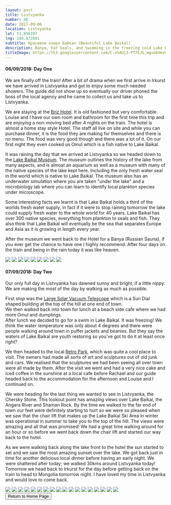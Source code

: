 ```yaml
---
layout: post
title: Listvyanka
number: 46
date: 2017-09-06
location: Listvyanka
lat: 51.856297
lng: 104.872601
subtitle: Красивое озеро Байкал (Beautiful Lake Baikal)
description: Banya, Fat Seals, and Swimming in the freezing cold Lake Baikal!
titleImage: https://lh3.googleusercontent.com/C-x5AUj3-PT7EJG_mgvobUex9gUbCHm7iIFnREvIFbbYfhI_dm1wxnO-hHkWPgMkc4zAsSSmkUwqfpRdkjSCZsbvcTmrnppzpRaL_QOt0mywJ28KWZVNrTsYIUk-sEd3foWgeHuj7bE=w2400
---
```


<h4>06/09/2018: Day One</h4>

We are finally off the train! After a bit of drama when we first arrive in Irkurst we have arrived in Listvyanka and got to enjoy some much needed showers. The guide did not show up so eventually our driver phoned the boss of the local agency and he came to collect us and take us to Listvyanka. 

We are staying at the <a target="_blank" href="http://www.baikal-briz.ru/">Briz Hotel</a>. It is old fashioned but very comfortable. Louise and I have our own room and bathroom for the first time this trip and are enjoying a non-moving bed after 4 nights on the train. The hotel is almost a home stay style Hotel. The staff all live on site and while you can purchase dinner, it is the food they are making for themselves and there is no menu. The food was very good though and there was a lot of it. On our first night they even cooked us Omul which is a fish native to Lake Baikal. 

It was raining the day that we arrived at Listvyanka so we headed down to the <a target="_blank" href="http://www.bm.isc.irk.ru/">Lake Baikal Museum</a>. The museum outlines the history of the lake from many aspects, and is almost an aquarium as well as a museum with many of the native species of the lake kept here. Including the only fresh water seal in the world which is native to Lake Baikal. The museum also has an underwater simulation where you are taken "under the lake" and a microbiology lab where you can learn to identify local plankton species under microscope. 

Some interesting facts we learnt is that Lake Baikal holds a third of the worlds fresh water supply, in fact if it were to stop raining tomorrow the lake could supply fresh water to the whole world for 40 years. Lake Baikal has over 300 native species, everything from plankton to seals and fish. They also think that Lake Baikal will eventually be the sea that separates Europe and Asia as it is growing in length every year.

After the museum we went back to the Hotel for a Banya (Russian Sauna), if you ever get the chance to have one I highly recommend. After four days on the train and being in the rain today it was like heaven. 

<img src="https://lh3.googleusercontent.com/gMlf_JKWsBSCC7gA__y3RENYFdLDCofydS9r_9HL0fkIhJIgCF8uf1ihjcXIMsrJ41JPzKWzZPpiO3XN64LJAOh-87g6B1WvcgqNcyZpAanO9U_-1E_yd3JH5ZB0xWN5wFj2VHJ72eI=w2400" class="image1">
<img src="https://lh3.googleusercontent.com/nZL_9q3UJKevDMkLNmVxV_bCtzWuWRCQhsOY3UUgxG293KvjPOaP2fIDaboHacxL7nZLFqX1ghcJtMjm89g41yKTv_9cvRwHaaDf-F_vcvmUA-3zlTnP4KqIeAzE7qhGplnokWQU_kI=w2400" class="image1">
<img src="https://lh3.googleusercontent.com/sTaI3xOMPSIoZJyLWxZm755nnkzE3KfcsLKIlMcsqgu11vLPHqfdW0GR-4raz1IGoq88t0NBuuWwJk3dnRnlc3ln9mOF4PRlyNJJA1Wo0v46g-gz7Ct3lxT0LdNkjULCnMzTIVH9tSY=w2400" class="image1">
<img src="https://lh3.googleusercontent.com/b-CRi_1eNuZXRgPZxig9L57cGUPTS7iWpNNlz0xx2IVrs9WBd3646ExwChLKwiZTtdeGFpJlrJYY6y1U-Wa70pLy3syDq9tzHZ8FQ1fiAm9k8FoQ2nVn-RsKakvv0HQAH2nwqRaNUw8=w2400" class="image1">
<img src="https://lh3.googleusercontent.com/oqxsfVdvw5JmPKnHqf3S1u2zSsl2Hq1gvIvrxYADLFmg_0Pw73tWWG6ZjHR3PIvcLT3RK4APK1BFfjilQ9PIzcNak5PQR2PMkNlKwFBFM97CGHcTQC7sBoy1leZ4vvLg3vgQrdPQ7W8=w2400" class="image1">
<img src="https://lh3.googleusercontent.com/IwcnVIyS844WuZxbC-YQgbZ-uFw2gAfhPi8LipHklUAd0RP4aeEs9dC8cpU8qhTeK04rZVZsFTHRIYtCXLvaWlnKrDJuvT1fzR18ybXo2E7YFL0Hj8PEA5Y-8Kqe6qOvMUbQfTQPT3Q=w2400" class="image1">
<img src="https://lh3.googleusercontent.com/Ob7bz_jEyIFKHccTbZ5ZEBxaklMllCKtZWvCWkh7eDk2A8qiOpQUstT71qhBt4Xm6ryh47POO2Asxg7Ony2a29Sy7P7-Z2Bjqaz-btKaw_HwUJq9ytzOJ0rNuXsTvg4FMeXThG9dP2U=w2400" class="image1">
<img src="https://lh3.googleusercontent.com/_7p1kf2WlayWWc0_OL8Cb5SNiET0VP1eJyH_BiqdSKZHNKInjKLrftctC_K9h-6TpNhVl01mV3aevu_KvRkQShBrhhrRC4WpMvNRZjPiwYQ7KllVU9zCXfKQAojN5jXWdXjkKK9npiI=w2400" class="image1">
<img src="https://lh3.googleusercontent.com/rz5KP3byn4kN0A2sQ0F2jQUwCcyNFr5G3yEQl9pNhFGQM98ELpFetNRUWWz770Ll_2AS2kO27nH_N3dnHjt6Z1eRRYj0o4xiBdt9JOJSLRCqQUnYMtytkwK5CBfpMFl8XE2D-ji4BzQ=w2400" class="image1">

<h4>07/09/2018: Day Two</h4>

Our only full day in Listvyanka has dawned sunny and bright, if a little nippy. We are making the most of the day by walking as much as possible. 

First stop was the <a target="_blank" href="http://solar.iszf.irk.ru/?page_id=459">Large Solar Vacuum Telescope</a> which is a Sun Dial shaped building at the top of the hill at one end of town. <br>
We then walked back into town for lunch at a beach side cafe where we had more Omul and dumplings. <br>
After lunch we decided to go for a swim in Lake Baikal. It was freezing! We think the water temperature was only about 4 degrees and there were people walking around town in puffer jackets and beanies. But they say the waters of Lake Baikal are youth restoring so you've got to do it at least once right?

We then headed to the local <a target="_blank" href="https://www.atlasobscura.com/places/museum-retro-park">Retro Park</a>, which was quite a cool place to visit. The owners had made all sorts of art and sculptures out of old junk and cars. We realised that the sculptures we had been seeing all over town were all made by them. After the visit we went and had a very nice cake and iced coffee in the sunshine at a local cafe before Rachael and our guide headed back to the accommodation for the afternoon and Louise and I continued on. 

We were heading for the last thing we wanted to see in Listvyanka, the Chersky Stone. This lookout point has amazing views over Lake Baikal, the Angara River and Shaman Rock. By the time we walked to the far end of town our feet were definitely starting to hurt so we were so pleased when we saw that the chair lift that makes up the Lake Baikal Ski Area in winter was operational in summer to take you to the top of the hill. The views were amazing and all that was promised! We had a great time walking around for an hour or so before we went back down the chair lift and started our way back to the hotel.

As we were walking back along the lake front to the hotel the sun started to set and we saw the most amazing sunset over the lake. We got back just in time for another delicious local dinner before having an early night. We were shattered after today; we walked 30kms around Listvyanka today! Tomorrow we head back to Irkurst for the day before getting back on the train to head to Mongolia tomorrow night. I have loved my time in Listvyanka and would love to come back.

<img src="https://lh3.googleusercontent.com/uj6BrTNFFjifsvjv0VfXzASmvhzkMW5-AhtquCyjOMEETlLs_YHoZsH67id3JXOffvHVGbvZrUjmeXBLyV2LaDcYbPgvyw1gpwnEvXtTfLbfbLPPU7VhnAMgfGXPJi8NRJAs0rRT7uQ=w2400" class="image1">
<img src="https://lh3.googleusercontent.com/WlRTX9SWVEUO6QmLcLy_yP4uGJ2bdXOIJymcB37ULdIMPG2_S7eeQVTUODOnUqjJIXK9WaauVxt09RMVmrtIdNGhd9ccO8t_Ur7Jq7C1pHA5y3GSmplhG8XoDG3so7xS8qTESx0dl7k=w2400" class="image1">
<img src="https://lh3.googleusercontent.com/XDxSsxjzWqWhlhPLekTR_V15a6GU-76IAhniGZng1xilBx5dRoxMkMXD-gjzjdrcawQT6ppYXgor3LdyyMcX88DzD4xYBhQgowA73AgWIWA96ZT6ikGTzSaftZ5PKFtfcmtUrhyVxt4=w2400" class="image1">
<img src="https://lh3.googleusercontent.com/N1Qaaj3ki3sZXF2HwyH24g-G-P7hHDhDYzqmjcBrmQHZ7JxCMU4q6oR7Z6pB7Sm_cLIOrmsuwG3ktETfMD3hj9D9tHtueht1PjXtRYq1qcMSqCBJzRvQqX40kUXoneNERsZpQ8OzT4o=w2400" class="image1">
<img src="https://lh3.googleusercontent.com/I0a3PBhEb0N87ZlsL_0s8RMVBG84UMTb_aCkgTxss0afhNL2f1zmZ5Rj-ZSe8hivieHesYm_U7lnKNNWV1RkTiFgIm-a6coCZjCbMkZx-nNPW54OEDRbm-OBBPsTjbuUJrK5XZf1EzY=w2400" class="image1">
<img src="https://lh3.googleusercontent.com/NQEV6m1PI793VVFzUW8yRPRZx-ppgOiKqQk8P7NfFfQkfqRYiPYRPPiJ7TUrtC1D37f15Qn5VkkJ8L8p5SWPMzixbVduwTFhZHQJPje0xCImmCYLsiLALi-_9wO5IuJYZCTBh_KEHdI=w2400" class="image1">
<img src="https://lh3.googleusercontent.com/8_K_LGTsWm7c4_Wa11oSWCpTLpplDS7LzTEIdx1wAG3DJxJnB4oWAwJarQnHkwrWZVbcY07X2Dod0YaF6PyNOQ8xh288YWlCW_KUTTMTrC98iv42QF0wzMMjOS2QKngwos4j3xoAJCU=w2400" class="image1">
<img src="https://lh3.googleusercontent.com/mdmf_5rpaVlEGEkJ_lDKkuvsXQGII1Y6yXlJ5JENlI1RgOPTuEm0mXNcdS2ZodWGsFwrPOkOEXD13Xrc-63SzoacRMj0x8KNtDYDjfe5qhTNHmeqYPfi2QPlWu-s_B-MA_KJFA-NADI=w2400" class="image1">
<img src="https://lh3.googleusercontent.com/XpJY3bUPGeZoD-BIAY5F69EVQ3krSPY3iOrseaXqy4x4-iAxPJses5zS-mQNBoeBJq9upqhvMKvqXuXZvVIdvCLeVHvEIhn4Eif8_EG-emOnAIKd3fooW_TOrYJx6vZsVblQu2Q19U8=w2400" class="image1">
<img src="https://lh3.googleusercontent.com/hja9pi3rpZzlbssskJzZj8QwUdkRPB_R9nxn2Z5OhBieThWczBNpVBe4C3UWBIZcGvsRKE_7nLYoaDLexuxRRKdeqpnQcLjRi8yMw4DgWsw6suWSx2wWHr_1EvBQ2Y8TxsmQVxftj8k=w2400" class="image1">
<img src="https://lh3.googleusercontent.com/tnuDbkd1_zOylQlxzVlUZZghygxC7Or8gcT7q0usuHbiyLYjrAStGloAyoXeYf_ReXRA1VdvJaSBCV3ji7bUBYDFWa-lTR_MxJUxwPpirg9VHCcUj58AJQKjNk2ebARoTJZ3xyCBypI=w2400" class="image1">
<img src="https://lh3.googleusercontent.com/wz0D2EFRSfhKtflGfPIUXd80a05DCDpusIGgVgM8ns26Ioa8zBwJKQEW4_3j3PHoHGkfs-PzGB4HZM1YT_6SZ9zMALJHnkXdOykLGk1rK6XmuxxHXvrFNleu6VrIYkVVDK0i1A6UZIQ=w2400" class="image1">
<img src="https://lh3.googleusercontent.com/Ma6Id-DzH2k4QFJF5rNviHkcKnenf_0ikM-5hZ3xFF0kfXz8pNZZSWJiorDcPWU9SodQiaf_vNkdVRUfBVSV90fO2Rvmlip9YFLAYwMc-ug5mhD9EyhgjppQ5TU8xHxPdTpqG0kna5g=w2400" class="image1">
<img src="https://lh3.googleusercontent.com/0FHInM9Fcw75ho4ugv5yEfYN1LDLLzbIAygLMyPa-U-8b9dLGp_evDvOH1wU0Tp4mSy8FvhiWzttVEJeiI-iCTC9JAmBbnHmqxIJ-9UO67fxTUaPK8sivvYhThsEfqk92kyE9s1isls=w2400" class="image1">
<img src="https://lh3.googleusercontent.com/kgwKe3eeE3OSoyOeEu4LDhBsUkEYbm9agrzSqY5or1aUI-YuHIPRy4cKvMz4wP3NyyN6IJg-H8KIigw5ff8Er-WgONjtybHCl45NLd8PBimqkTjPx836ajYXCfnIo9F3G2C-cLIVsOI=w2400" class="image1">
<img src="https://lh3.googleusercontent.com/4Dyb6NAuOBRZKvraXoW_07I96bqQ_1AYeU-gKZ4F--BM3xdk6ZwH4qlCPz-M3SN3LddI6ATPI_jQmT0EPQnyalJwqCWBn5jUMws1t9JUstRj3XvmPrl-Sy7zASWsanGDggTtD1Ja9gA=w2400" class="image1">
<img src="https://lh3.googleusercontent.com/AdhUe0xYmXgLhwInufOZJ6GxkRFRqcyrA9JIHJVrF5C4S5dWYFbLQ78EE25AOcu2PDn2Uj8SY2L6H-ps9-C7EdznvcRXfDLGDiHf1hzxm9hS4_bRtRQOK-ngBey5B4c_jYhrIPX8u2Y=w2400" class="image1">
<img src="https://lh3.googleusercontent.com/I-gNpZlGBPhef6EXjeUEnCcxOsYRwRgJrwmdIVo0N1Qk5Y8R4TRzNRGBdkjUCRyHGSWM0DuXOcKBHIpSCswg42vTlo_AaOxDXid1UNYravsCKHtQgxEo-YsVhHJReMwwSVqNC6ozMgI=w2400" class="image1">

<div class="wrapper">
  <input type="button" class="button" value="Return to Home Page" onclick="self.close()">
</div>
